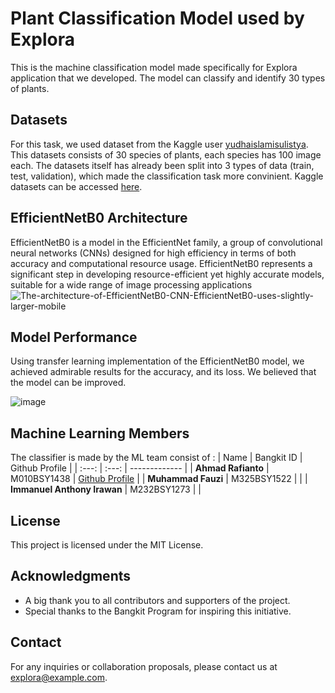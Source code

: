 # Plant Classification Model used by Explora
This is the machine classification model made specifically for Explora application that we developed. The model can classify and identify 30 types of plants. 

## Datasets
For this task, we used dataset from the Kaggle user [yudhaislamisulistya](https://www.kaggle.com/yudhaislamisulistya). This datasets consists of 30 species of plants, each species has 100 image each. The datasets itself has already been split into 3 types of data (train, test, validation), which made the classification task more convinient. Kaggle datasets can be accessed [here](https://www.kaggle.com/datasets/yudhaislamisulistya/plants-type-datasets/code).

## EfficientNetB0 Architecture
EfficientNetB0 is a model in the EfficientNet family, a group of convolutional neural networks (CNNs) designed for high efficiency in terms of both accuracy and computational resource usage. EfficientNetB0 represents a significant step in developing resource-efficient yet highly accurate models, suitable for a wide range of image processing applications
![The-architecture-of-EfficientNetB0-CNN-EfficientNetB0-uses-slightly-larger-mobile](https://github.com/Explora-App/ExploraML/assets/64643677/d9189226-e162-4033-9d16-293fde9d7ca3)

## Model Performance
Using transfer learning implementation of the EfficientNetB0 model, we achieved admirable results for the accuracy, and its loss. We believed that the model can be improved.

![image](https://github.com/Explora-App/ExploraML/assets/64643677/5a3f9ab2-78cd-4280-adc6-bfd50a9836be)

## Machine Learning Members
The classifier is made by the ML team consist of :
| Name  | Bangkit ID | Github Profile |
| :---: | :---: | ------------- |
| **Ahmad Rafianto**  | M010BSY1438   | [Github Profile](https://github.com/arafianto)  |
| **Muhammad Fauzi**  | M325BSY1522    |   |
| **Immanuel Anthony Irawan**  | M232BSY1273   |   |

## License
This project is licensed under the MIT License.

## Acknowledgments
- A big thank you to all contributors and supporters of the project.
- Special thanks to the Bangkit Program for inspiring this initiative.

## Contact
For any inquiries or collaboration proposals, please contact us at explora@example.com.
